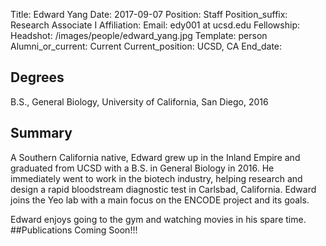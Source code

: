 Title: Edward Yang
Date: 2017-09-07
Position: Staff
Position_suffix: Research Associate I
Affiliation:
Email: edy001 at ucsd.edu
Fellowship:
Headshot: /images/people/edward_yang.jpg
Template: person
Alumni_or_current: Current
Current_position: UCSD, CA
End_date: 
<!-- Status: draft -->

## Degrees
B.S., General Biology, University of California, San Diego, 2016
## Summary
A Southern California native, Edward grew up in the Inland Empire and graduated from UCSD with a B.S. in General Biology in 2016. He immediately went to work in the biotech industry, helping research and design a rapid bloodstream diagnostic test in Carlsbad, California. Edward joins the Yeo lab with a main focus on the ENCODE project and its goals.

Edward enjoys going to the gym and watching movies in his spare time.
##Publications
Coming Soon!!!